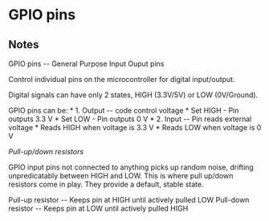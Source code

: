 # GPIO pins

## Notes

GPIO pins -- General Purpose Input Ouput pins

Control individual pins on the microcontroller for digital input/output.

Digital signals can have only 2 states, HIGH (3.3V/5V) or LOW (0V/Ground).

GPIO pins can be:
    * 1. Output -- code control voltage 
        * Set HIGH - Pin outputs 3.3 V
        * Set LOW  - Pin outputs 0 V
    * 2. Input -- Pin reads external voltage
        * Reads HIGH when voltage is 3.3 V
        * Reads LOW when voltage is 0 V

*Pull-up/down resistors*

GPIO input pins not connected to anything picks up random noise, drifting unpredicatably between HIGH and LOW. This is where pull up/down resistors come in play. They provide a default, stable state. 

Pull-up resistor   -- Keeps pin at HIGH until actively pulled LOW
Pull-down resistor -- Keeps pin at LOW until actively pulled HIGH

